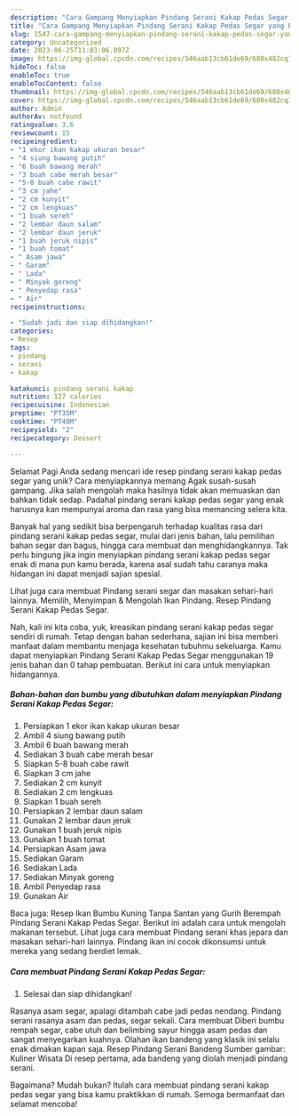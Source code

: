 ```yaml
---
description: "Cara Gampang Menyiapkan Pindang Serani Kakap Pedas Segar yang Enak, Sempurna"
title: "Cara Gampang Menyiapkan Pindang Serani Kakap Pedas Segar yang Enak, Sempurna"
slug: 1547-cara-gampang-menyiapkan-pindang-serani-kakap-pedas-segar-yang-enak-sempurna
category: Uncategorized
date: 2023-06-25T11:03:06.097Z
image: https://img-global.cpcdn.com/recipes/546aab13cb61de69/680x482cq70/pindang-serani-kakap-pedas-segar-foto-resep-utama.jpg
hideToc: false
enableToc: true
enableTocContent: false
thumbnail: https://img-global.cpcdn.com/recipes/546aab13cb61de69/680x482cq70/pindang-serani-kakap-pedas-segar-foto-resep-utama.jpg
cover: https://img-global.cpcdn.com/recipes/546aab13cb61de69/680x482cq70/pindang-serani-kakap-pedas-segar-foto-resep-utama.jpg
author: Admin
authorAv: notfound
ratingvalue: 3.6
reviewcount: 15
recipeingredient:
- "1 ekor ikan kakap ukuran besar"
- "4 siung bawang putih"
- "6 buah bawang merah"
- "3 buah cabe merah besar"
- "5-8 buah cabe rawit"
- "3 cm jahe"
- "2 cm kunyit"
- "2 cm lengkuas"
- "1 buah sereh"
- "2 lembar daun salam"
- "2 lembar daun jeruk"
- "1 buah jeruk nipis"
- "1 buah tomat"
- " Asam jawa"
- " Garam"
- " Lada"
- " Minyak goreng"
- " Penyedap rasa"
- " Air"
recipeinstructions:

- "Sudah jadi dan siap dihidangkan!"
categories:
- Resep
tags:
- pindang
- serani
- kakap

katakunci: pindang serani kakap 
nutrition: 127 calories
recipecuisine: Indonesian
preptime: "PT35M"
cooktime: "PT48M"
recipeyield: "2"
recipecategory: Dessert

---
```



Selamat Pagi Anda sedang mencari ide resep pindang serani kakap pedas segar yang unik? Cara menyiapkannya memang Agak susah-susah gampang. Jika salah mengolah maka hasilnya tidak akan memuaskan dan bahkan tidak sedap. Padahal pindang serani kakap pedas segar yang enak harusnya kan mempunyai aroma dan rasa yang bisa memancing selera kita.


Banyak hal yang sedikit bisa berpengaruh terhadap kualitas rasa dari pindang serani kakap pedas segar, mulai dari jenis bahan, lalu pemilihan bahan segar dan bagus, hingga cara membuat dan menghidangkannya. Tak perlu bingung jika ingin menyiapkan pindang serani kakap pedas segar enak di mana pun kamu berada, karena asal sudah tahu caranya maka hidangan ini dapat menjadi sajian spesial.

Lihat juga cara membuat Pindang serani segar dan masakan sehari-hari lainnya. Memilih, Menyimpan &amp; Mengolah Ikan Pindang. Resep Pindang Serani Kakap Pedas Segar.


Nah, kali ini kita coba, yuk, kreasikan pindang serani kakap pedas segar sendiri di rumah. Tetap dengan bahan sederhana, sajian ini bisa memberi manfaat dalam membantu menjaga kesehatan tubuhmu sekeluarga. Kamu dapat menyiapkan Pindang Serani Kakap Pedas Segar menggunakan 19 jenis bahan dan 0 tahap pembuatan. Berikut ini cara untuk menyiapkan hidangannya.

<!--inarticleads1-->

##### Bahan-bahan dan bumbu yang dibutuhkan dalam menyiapkan Pindang Serani Kakap Pedas Segar:

1. Persiapkan 1 ekor ikan kakap ukuran besar
1. Ambil 4 siung bawang putih
1. Ambil 6 buah bawang merah
1. Sediakan 3 buah cabe merah besar
1. Siapkan 5-8 buah cabe rawit
1. Siapkan 3 cm jahe
1. Sediakan 2 cm kunyit
1. Sediakan 2 cm lengkuas
1. Siapkan 1 buah sereh
1. Persiapkan 2 lembar daun salam
1. Gunakan 2 lembar daun jeruk
1. Gunakan 1 buah jeruk nipis
1. Gunakan 1 buah tomat
1. Persiapkan  Asam jawa
1. Sediakan  Garam
1. Sediakan  Lada
1. Sediakan  Minyak goreng
1. Ambil  Penyedap rasa
1. Gunakan  Air


Baca juga: Resep Ikan Bumbu Kuning Tanpa Santan yang Gurih Berempah Pindang Serani Kakap Pedas Segar. Berikut ini adalah cara untuk mengolah makanan tersebut. Lihat juga cara membuat Pindang serani khas jepara dan masakan sehari-hari lainnya. Pindang ikan ini cocok dikonsumsi untuk mereka yang sedang berdiet lemak. 

<!--inarticleads2-->

##### Cara membuat Pindang Serani Kakap Pedas Segar:


1. Selesai dan siap dihidangkan!

Rasanya asam segar, apalagi ditambah cabe jadi pedas nendang. Pindang serani rasanya asam dan pedas, segar sekali. Cara membuat Diberi bumbu rempah segar, cabe utuh dan belimbing sayur hingga asam pedas dan sangat menyegarkan kuahnya. Olahan ikan bandeng yang klasik ini selalu enak dimakan kapan saja. Resep Pindang Serani Bandeng Sumber gambar: Kuliner Wisata Di resep pertama, ada bandeng yang diolah menjadi pindang serani. 

Bagaimana? Mudah bukan? Itulah cara membuat pindang serani kakap pedas segar yang bisa kamu praktikkan di rumah. Semoga bermanfaat dan selamat mencoba!
